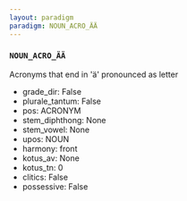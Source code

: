 ```yaml
---
layout: paradigm
paradigm: NOUN_ACRO_ÄÄ
---
```

### ` NOUN_ACRO_ÄÄ `

Acronyms that end in 'ä' pronounced as letter
* grade_dir: False
* plurale_tantum: False
* pos: ACRONYM
* stem_diphthong: None
* stem_vowel: None
* upos: NOUN
* harmony: front
* kotus_av: None
* kotus_tn: 0
* clitics: False
* possessive: False

